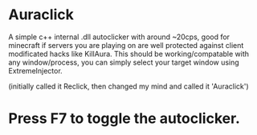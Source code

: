 # Auraclick
A simple c++ internal .dll autoclicker with around ~20cps, good for minecraft if servers you are playing on are well protected against client modificated hacks like KillAura. This should be working/compatable with any window/process, you can simply select your target window using ExtremeInjector.

(initially called it Reclick, then changed my mind and called it 'Auraclick')

# Press F7 to toggle the autoclicker.
